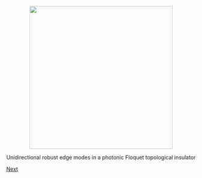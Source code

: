 <p align="center">
<img src="imageN/Edgepropagation_GIF_F.gif" width="380"/>
</p>

<p align="center">
Unidirectional robust edge modes in a photonic Floquet topological insulator
</p>

[Next](home3.md)
